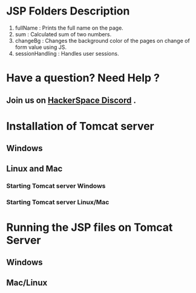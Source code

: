 # JSP Folders Description
1. fullName : Prints the full name on the page.
2. sum : Calculated sum of two numbers.
3. changeBg : Changes the background color of the pages on change of form value using JS.
4. sessionHandling : Handles user sessions. 

# Have a question? Need Help ? 
## Join us on [HackerSpace Discord](https://discord.gg/5PNFxQF2nz) .
# Installation of Tomcat server
## Windows
## Linux and Mac

### Starting Tomcat server Windows
### Starting Tomcat server Linux/Mac


# Running the JSP files on Tomcat Server

## Windows

## Mac/Linux

